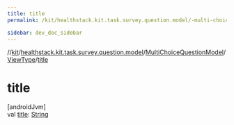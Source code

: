 ```yaml
---
title: title
permalink: /kit/healthstack.kit.task.survey.question.model/-multi-choice-question-model/-view-type/title.html

sidebar: dev_doc_sidebar
---
```

//[kit](../../../../index.html)/[healthstack.kit.task.survey.question.model](../../index.html)/[MultiChoiceQuestionModel](../index.html)/[ViewType](index.html)/[title](title.html)



# title



[androidJvm]\
val [title](title.html): [String](https://kotlinlang.org/api/latest/jvm/stdlib/kotlin/-string/index.html)




